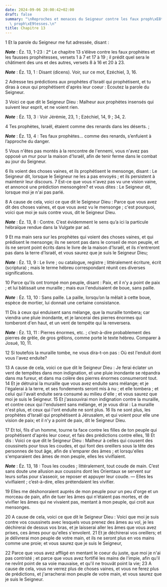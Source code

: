 ```yaml
---
date: 2024-09-06 20:00:42+02:00
draft: false
summary: "\nReproches et menaces du Seigneur contre les faux proph\xE8tes et les fausses\
  \ proph\xE9tesses.\n"
title: Chapitre 13
---
```





1 Et la parole du Seigneur me fut adressée, disant :

***Note*** :  Éz. 13, 1-23 : 2° Le chapitre 13 s’élève contre les faux prophètes et les fausses prophétesses, versets 1 à 7 et 17 à 19 ; il prédit quel sera le châtiment des uns et des autres, versets 8 à 16 et 20 à 23.

***Note*** :  Éz. 13, 1 : Disant (dicens). Voir, sur ce mot, Ezéchiel, 3, 16.

2 Adresse tes prédictions aux prophètes d'Israël qui prophétisent, et tu diras à ceux qui prophétisent d'après leur coeur : Ecoutez la parole du Seigneur.


3 Voici ce que dit le Seigneur Dieu : Malheur aux prophètes insensés qui suivent leur esprit, et ne voient rien.

***Note*** :  Éz. 13, 3 : Voir Jérémie, 23, 1 ; Ezéchiel, 14, 9 ; 34, 2.

4 Tes prophètes, Israël, étaient comme des renards dans les déserts. ;

***Note*** :  Éz. 13, 4 : Tes faux prophètes… comme des renards, s’enfuient à l’approche du danger.

5 Vous n'êtes pas montés à la rencontre de l'ennemi, vous n'avez pas opposé un mur pour la maison d'Israël, afin de tenir ferme dans le combat au jour du Seigneur.


6 Ils voient des choses vaines, et ils prophétisent le mensonge, disant : Le Seigneur dit, lorsque le Seigneur ne les a pas envoyés ; et ils persistent à maintenir leur discours. 7 Est-ce que vous n'avez pas vu une vision vaine, et annoncé une prédiction mensongère? et vous dites : Le Seigneur dit, lorsque moi je n'ai pas parlé.


8 A cause de cela, voici ce que dit le Seigneur Dieu : Parce que vous avez dit des choses vaines, et que vous avez vu le mensonge ; c'est pourquoi, voici que moi je suis contre vous, dit le Seigneur Dieu.

***Note*** :  Éz. 13, 8 : Contre. C’est évidemment le sens qu’a ici la particule hébraïque rendue dans la Vulgate par ad.

9 Et ma main sera sur les prophètes qui voient des choses vaines, et qui prédisent le mensonge; ils ne seront pas dans le conseil de mon peuple, et ils ne seront point écrits dans le livre de la maison d'Israël, et ils n'entreront pas dans la terre d'Israël, et vous saurez que je suis le Seigneur Dieu;

***Note*** :  Éz. 13, 9 : Le livre ; ou catalogue, registre ; littéralement écriture, écrit (scriptura) ; mais le terme hébreu correspondant réunit ces diverses significations.

10 Parce qu'ils ont trompé mon peuple, disant : Paix, et il n'y a point de paix ; et lui bâtissait une muraille ; mais eux l'enduisaient de boue, sans paille.

***Note*** :  Éz. 13, 10 : Sans paille. La paille, lorsqu’on la mêlait à cette boue, espèce de mortier, lui donnait une certaine consistance.


11 Dis à ceux qui enduisent sans mélange, que la muraille tombera; car viendra une pluie inondante, et je lancerai des pierres énormes qui tomberont d'en haut, et un vent de tempête qui la renversera.

***Note*** :  Éz. 13, 11 : Pierres énormes, etc. ; c’est-à-dire probablement des pierres de grêle, de gros grêlons, comme porte le texte hébreu. Comparer à Josué, 10, 11.

12 Si toutefois la muraille tombe, ne vous dira-t-on pas : Où est l'enduit dont vous l'avez enduite?


13 A cause de cela, voici ce que dit le Seigneur Dieu : Je ferai éclater un vent de tempêtes dans mon indignation, et une pluie inondante se répandra dans ma fureur, et dans ma colère des pierres énormes consumeront tout. 14 Et je détruirai la muraille que vous avez enduite sans mélange; et je l'égalerai à la terre, et ses fondements seront mis à nu ; et elle tombera ; et celui qui l'avait enduite sera consumé au milieu d'elle ; et vous saurez que moi je suis le Seigneur. 15 Et j'assouvirai mon indignation contre la muraille, et contre ceux qui l'enduisent sans mélange, et je vous dirai : La muraille n'est plus, et ceux qui l'ont enduite ne sont plus. 16 Ils ne sont plus, les prophètes d'Israël qui prophétisent à Jérusalem, et qui voient pour elle une vision de paix; et il n'y a point de paix, dit le Seigneur Dieu.


17 Et toi, fils d'un homme, tourne ta face contre les filles de ton peuple qui prophétisent d'après leur coeur, et fais des prédictions contre elles, 18 Et dis : Voici ce que dit le Seigneur Dieu : Malheur à celles qui cousent des coussinets pour tous les coudes, et qui font des oreillers sous la tête des personnes de tout âge, afin de s'emparer des âmes ; et lorsqu'elles s'emparaient des âmes de mon peuple, elles les vivifiaient.

***Note*** :  Éz. 13, 18 : Tous les coudes ; littéralement, tout coude de main. C’est sans doute une allusion aux coussins dont les Orientaux se servent sur leurs sofas pour s’asseoir, se reposer et appuyer leur coude. ― Elles les vivifiaient ; c’est-à-dire, elles prétendaient les vivifier.


19 Elles me déshonoraient auprès de mon peuple pour un peu d'orge et un morceau de pain, afin de tuer les âmes qui n'étaient pas mortes, et de vivifier les âmes qui ne vivaient pas, mentant à mon peuple, qui croit aux mensonges.


20 A cause de cela, voici ce que dit le Seigneur Dieu : Voici que moi je suis contre vos coussinets avec lesquels vous prenez des âmes au vol, je les déchirerai de dessus vos bras, et je laisserai aller les âmes que vous avez prises, ces âmes pour qu'elles s'envolent. 21 Et je déchirerai vos oreillers; et je délivrerai mon peuple de votre main, et ils ne seront plus en vos mains comme une proie; et vous saurez que je suis le Seigneur,


22 Parce que vous avez affligé en mentant le coeur du juste, que moi je n'ai pas contristé ; et parce que vous avez fortifié les mains de l'impie, afin qu'il ne revînt point de sa voie mauvaise, et qu'il ne trouvât point la vie; 23 A cause de cela, vous ne verrez plus de choses vaines, et vous ne ferez plus de prédictions, et j'arracherai mon peuple de votre main, et vous saurez que je suis le Seigneur.

